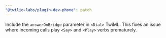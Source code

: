 ```yaml
---
"@twilio-labs/plugin-dev-phone": patch
---
```


Include the `answerOnBridge` parameter in `<Dial>` TwiML. This fixes an issue where incoming calls play `<Say>` and `<Play>` verbs prematurely.
